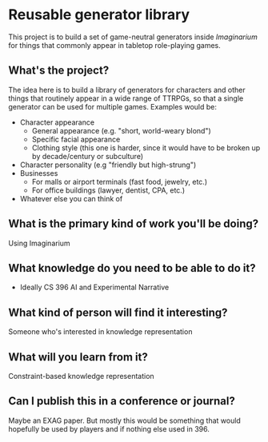 Reusable generator library
===================
This project is to build a set of game-neutral generators inside *Imaginarium* for things that commonly appear in tabletop role-playing games.

What's the project?
----------
The idea here is to build a library of generators for characters and other things that routinely appear in a wide range of TTRPGs, so that a single generator can be used for multiple games.  Examples would be:

- Character appearance
   - General appearance (e.g. "short, world-weary blond")
   - Specific facial appearance 
   - Clothing style (this one is harder, since it would have to be broken up by decade/century or subculture)
- Character personality (e.g "friendly but high-strung")
- Businesses
   - For malls or airport terminals (fast food, jewelry, etc.)
   - For office buildings (lawyer, dentist, CPA, etc.)
- Whatever else you can think of


What is the primary kind of work you'll be doing?
----------
Using Imaginarium

What knowledge do you need to be able to do it?
-------------
- Ideally CS 396 AI and Experimental Narrative 

What kind of person will find it interesting?
-----------
Someone who's interested in knowledge representation

What will you learn from it?
------------
Constraint-based knowledge representation

Can I publish this in a conference or journal?
-------
Maybe an EXAG paper. But mostly this would be something that would hopefully be used by players and if nothing else used in 396.

